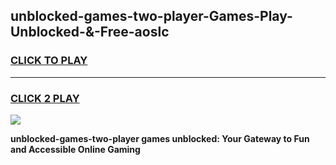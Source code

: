 
## unblocked-games-two-player-Games-Play-Unblocked-&-Free-aoslc
<h3>
<a href="https://premium76.site?title=unblocked-games-two-player&ref=24A">CLICK TO PLAY</a></h3>
<hr>

<h3>
<a href="https://premium76.site?title=unblocked-games-two-player&ref=24A">CLICK 2 PLAY</a>
  
</h3>

<a href="https://premium76.site?title=unblocked-games-two-player&ref=24A"><img src="https://clearcache.store/games.png"></a>


**unblocked-games-two-player games unblocked: Your Gateway to Fun and Accessible Online Gaming**
